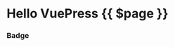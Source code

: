 # Hello VuePress {{ $page }}

### Badge <Badge text="beta" type="warn"/> <Badge text="0.10.1+"/> <Badge text="default theme"/>
